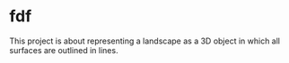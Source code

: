 # fdf
This project is about representing a landscape as a 3D object
in which all surfaces are outlined in lines.
